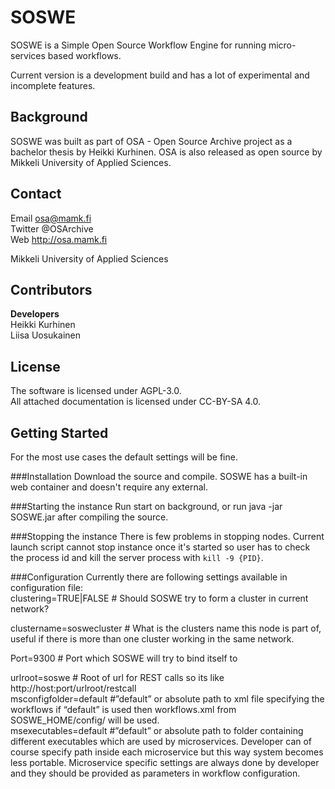 SOSWE
=====
SOSWE is a Simple Open Source Workflow Engine for running micro-services based workflows.

Current version is a development build and has a lot of experimental and incomplete features. 

Background
---
SOSWE was built as part of OSA - Open Source Archive project as a bachelor thesis by Heikki Kurhinen. OSA is also released as open source by Mikkeli University of Applied Sciences.

Contact
--
Email  osa@mamk.fi  
Twitter  @OSArchive  
Web  http://osa.mamk.fi  
  
Mikkeli University of Applied Sciences

Contributors
--
**Developers**  
Heikki Kurhinen  
Liisa Uosukainen

License
---
The software is licensed under AGPL-3.0.  
All attached documentation is licensed under CC-BY-SA 4.0.  


Getting Started
---
For the most use cases the default settings will be fine.

###Installation
Download the source and compile. SOSWE has a built-in web container and doesn't require any external.

###Starting the instance
Run start on background, or run java -jar SOSWE.jar after compiling the source.

###Stopping the instance
There is few problems in stopping nodes. Current launch script cannot stop instance once it's started so user has to check the process id and kill the server process with `kill -9 {PID}`.

###Configuration
Currently there are following settings available in configuration file:  
clustering=TRUE|FALSE   # Should SOSWE try to form a cluster in current network?  

clustername=soswecluster   # What is the clusters name this node is part of, useful if there is more than one cluster working in the same network.  

Port=9300   # Port which SOSWE will try to bind itself to

urlroot=soswe    # Root of url for REST calls so its like http://host:port/urlroot/restcall  
msconfigfolder=default    #”default” or absolute path to xml file specifying the workflows if
“default” is used then workflows.xml from SOSWE_HOME/config/ will be used.  
msexecutables=default    #”default” or absolute path to folder containing different executables which are used by microservices. Developer can of course specify path inside each microservice but this way system becomes less portable. Microservice specific settings are always done by developer and they should be provided as
parameters in workflow configuration.  


